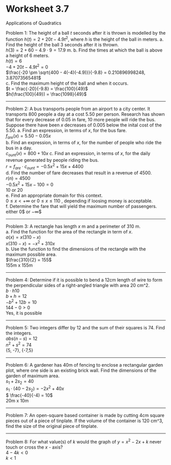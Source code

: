# Worksheet 3.7

Applications of Quadratics

Problem 1: The height of a ball $t$ seconds after it is thrown is modelled by the function $h(t) = 2 + 20t - 4.9t^2$, where $h$ is the height of the ball in meters.
a. Find the height of the ball 3 seconds after it is thrown. <br>
    $h(3) = 2 + 60 - 4.9 \cdot 9 = 17.9$ m.
b. Find the times at which the ball is above a height of 6 meters. <br>
     $h(t) = 6$ <br> $-4 + 20t - 4.9t^2 = 0$ <br> $\frac{-20 \pm \sqrt{400 - 4(-4)(-4.9)}}{-9.8} = 0.210896998248, 3.87073565481$ <br>
c. Find the maximum height of the ball and when it occurs. <br>
    $t = \frac{-20}{-9.8} = \frac{100}{49}$ <br> $h(\frac{100}{49}) = \frac{1098}{49}$ <br>

---
Problem 2: A bus transports people from an airport to a city center. It transports 800 people a day at a cost 5.50 per person. Research has shown that for every decrease of 0.05 in fare, 10 more people will ride the bus. Suppose there have been $x$ decreases of 0.005 below the inital cost of the 5.50.
a. Find an expression, in terms of $x$, for the bus fare. <br> $f_{are}(x) = 5.50 - 0.05x$ <br>
b. Find an expression, in terms of $x$, for the number of people who ride the bus in a day. <br> $c_{ount}(x) = 800 + 10x$
c. Find an expression, in terms of $x$, for the daily revenue generated by people riding the bus. <br> $r = f_{are} \cdot c_{ount} = -0.5x^2 + 15x + 4400$ <br>
d. Find the number of fare decreases that result in a revenue of 4500. <br> $r(n) = 4500$ <br> $-0.5x^2 + 15x - 100 = 0$ <br> 10 or 20 <br>
e. Find an appropriate domain for this context. <br> $0 \leqslant x < + \infty$ or $0 \leqslant x \leqslant 110$ , depending if loosing money is acceptable. <br>
f. Determine the fare that will yield the maximum number of passengers. <br> either $0$\$ or $-\infty$\$ <br>

---
Problem 3: A rectangle has length $x$ m and a perimeter of 310 m. <br>
a. Find the function for the area of the rectangle in term of $x$. <br> $a(x) = x(310-x)$ <br> $x(310-x) = -x^2 + 310x$ <br>
b. Use the function to find the dimensions of the rectangle with the maximum possible area. <br> $\frac{310}{2} = 155$ <br> 155m x 155m <br>

---
Problem 4: Determine if it is possible to bend a 12cm length of wire to form the perpendicular sides of a right-angled triangle with area 20 cm^2. <br>
$b\cdot h 10$ <br> $b + h = 12$ <br> $-b^2 + 12b = 10$ <br> $144 - 0 > 0$ <br> Yes, it is possible <br>

---
Problem 5: Two integers differ by 12 and the sum of their squares is 74. Find the integers. <br> $abs(n-s) = 12$ <br> $n^2 + s^2 = 74$ <br> {5, -7}, {-7,5} <br>

---
Problem 6: A gardener has 40m of fencing to enclose a rectangular garden plot, where one side is an existing brick wall. Find the dimensions of the garden of maximum area. <br>
$s_1 + 2s_2 = 40$ <br> $s_1 \cdot (40-2s_2) = -2x^2 + 40x$ <br> $ \frac{-40}{-4) = 10$ <br> 20m x 10m <br>

---
Problem 7: An open-square based container is made by cutting 4cm square pieces out of a piece of tinplate. If the volume of the container is 120 cm^3, find the size of the original piece of tinplate. <br>


---
Problem 8: For what value(s) of $k$ would the graph of $y=x^2 - 2x + k$ never touch or cross the $x$ - axis? <br>
$4 - 4k < 0$ <br> $k < 1$


